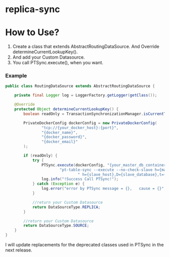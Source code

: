 ﻿# replica-sync

# How to Use?

1. Create a class that extends AbstractRoutingDataSource. And Override determineCurrentLookupKey().
2. And add your Custom Datasource.
3. You call PTSync.execute(), when you want.

### Example
```java
public class RoutingDataSource extends AbstractRoutingDataSource {

    private final Logger log = LoggerFactory.getLogger(getClass());

    @Override
    protected Object determineCurrentLookupKey() {
        boolean readOnly = TransactionSynchronizationManager.isCurrentTransactionReadOnly();

        PrivateDockerConfig dockerConfig = new PrivateDockerConfig(
                "tcp://{your_docker_host}:{port}",
                "{docker_name}",
                "{docker_password}",
                "{docker_email}"
        );

        if (readOnly) {
            try {
                PTSync.execute(dockerConfig, "{your_master_db_container_name}",
                        "pt-table-sync --execute --no-check-slave h={master_host},D={master_database},t={master_table},u={master_user},p={master_password}" +
                                " h={slave_host},D={slave_database},t={slave_table},u={slave_user},p={slave_password}");
                log.info("!Success Call PTSync!");
            } catch (Exception e) {
                log.error("error by PTSync message = {},   cause = {}", e.getMessage(), e.getCause());
            }

            //return your Custom Datasource
            return DataSourceType.REPLICA;
        }

        //return your Custom Datasource
        return DataSourceType.SOURCE;
    }
}
```

I will update replacements for the deprecated classes used in PTSync in the next release.
